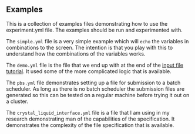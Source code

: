 Examples
--------

This is a collection of examples files demonstrating how to use the experiment.yml file.
The examples should be run and experimented with.


The `simple.yml` file is a very simple example which will `echo`
the variables in combinations to the screen.
The intention is that you play with this to understand how
the combinations of the variables works.


The `demo.yml` file is the file that we end up with at the end of the [input file tutorial][experiment docs].
It used some of the more complicated logic that is available.

The `pbs.yml` file demonstrates setting up a file for submission to a batch scheduler.
As long as there is no batch scheduler the submission files are generated
so this can be tested on a regular machine before trying it out on a cluster.

The `crystal_liquid_interface.yml` file is a file that I am using in my research
demonstrating man of the capabilities of the specification.
It demonstrates the complexity of the file specification that is available.


[experiment docs]: https://github.com/malramsay64/experi/blob/master/input_file.md
